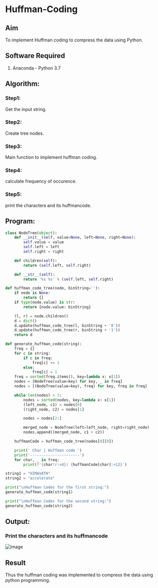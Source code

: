 # Huffman-Coding
## Aim
To implement Huffman coding to compress the data using Python.

## Software Required
1. Anaconda - Python 3.7

## Algorithm:
### Step1:
Get the input string.

### Step2:
Create tree nodes.

### Step3:
Main function to implement huffman coding.

### Step4:
calculate frequency of occurence.

### Step5:
print the characters and its huffmancode.
## Program:

```python
class NodeTree(object):
    def __init__(self, value=None, left=None, right=None):
        self.value = value
        self.left = left
        self.right = right

    def children(self):
        return (self.left, self.right)

    def __str__(self):
        return '%s %s' % (self.left, self.right)

def huffman_code_tree(node, binString=''):
    if node is None:
        return {}
    if type(node.value) is str:
        return {node.value: binString}

    (l, r) = node.children()
    d = dict()
    d.update(huffman_code_tree(l, binString + '0'))
    d.update(huffman_code_tree(r, binString + '1'))
    return d

def generate_huffman_code(string):
    freq = {}
    for c in string:
        if c in freq:
            freq[c] += 1
        else:
            freq[c] = 1
    freq = sorted(freq.items(), key=lambda x: x[1])
    nodes = [NodeTree(value=key) for key, _ in freq]
    nodes = [(NodeTree(value=key), freq) for key, freq in freq]

    while len(nodes) > 1:
        nodes = sorted(nodes, key=lambda x: x[1])
        (left_node, c1) = nodes[0]
        (right_node, c2) = nodes[1]

        nodes = nodes[2:]

        merged_node = NodeTree(left=left_node, right=right_node)
        nodes.append((merged_node, c1 + c2))

    huffmanCode = huffman_code_tree(nodes[0][0])

    print(' Char | Huffman code ')
    print('----------------------')
    for char, _ in freq:
        print(f'{char!r:<4}| {huffmanCode[char]:<12}')

string1 = "HIMAVATH"
string2 = "accelerate"

print("\nHuffman Codes for the first string:")
generate_huffman_code(string1)

print("\nHuffman Codes for the second string:")
generate_huffman_code(string2)

```
## Output:

### Print the characters and its huffmancode
![image](https://github.com/user-attachments/assets/49c8afbd-a74b-4e37-abee-c33752f2d068)



## Result
Thus the huffman coding was implemented to compress the data using python programming.
